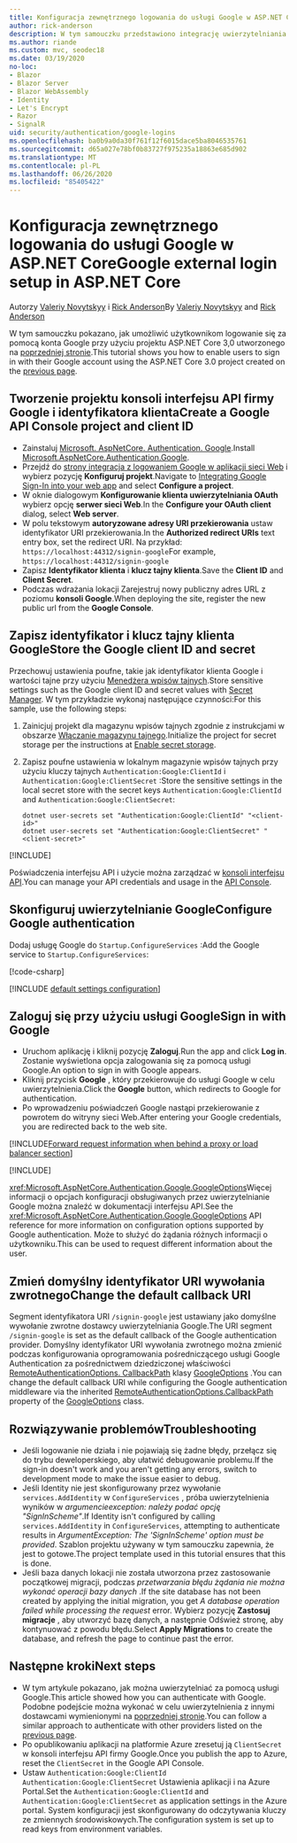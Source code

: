 ```yaml
---
title: Konfiguracja zewnętrznego logowania do usługi Google w ASP.NET Core
author: rick-anderson
description: W tym samouczku przedstawiono integrację uwierzytelniania użytkownika konta Google z istniejącą aplikacją ASP.NET Core.
ms.author: riande
ms.custom: mvc, seodec18
ms.date: 03/19/2020
no-loc:
- Blazor
- Blazor Server
- Blazor WebAssembly
- Identity
- Let's Encrypt
- Razor
- SignalR
uid: security/authentication/google-logins
ms.openlocfilehash: ba0b9a0da30f761f12f6015dace5ba8046535761
ms.sourcegitcommit: d65a027e78bf0b83727f975235a18863e685d902
ms.translationtype: MT
ms.contentlocale: pl-PL
ms.lasthandoff: 06/26/2020
ms.locfileid: "85405422"
---
```

# <a name="google-external-login-setup-in-aspnet-core"></a><span data-ttu-id="ca2ac-103">Konfiguracja zewnętrznego logowania do usługi Google w ASP.NET Core</span><span class="sxs-lookup"><span data-stu-id="ca2ac-103">Google external login setup in ASP.NET Core</span></span>

<span data-ttu-id="ca2ac-104">Autorzy [Valeriy Novytskyy](https://github.com/01binary) i [Rick Anderson](https://twitter.com/RickAndMSFT)</span><span class="sxs-lookup"><span data-stu-id="ca2ac-104">By [Valeriy Novytskyy](https://github.com/01binary) and [Rick Anderson](https://twitter.com/RickAndMSFT)</span></span>

<span data-ttu-id="ca2ac-105">W tym samouczku pokazano, jak umożliwić użytkownikom logowanie się za pomocą konta Google przy użyciu projektu ASP.NET Core 3,0 utworzonego na [poprzedniej stronie](xref:security/authentication/social/index).</span><span class="sxs-lookup"><span data-stu-id="ca2ac-105">This tutorial shows you how to enable users to sign in with their Google account using the ASP.NET Core 3.0 project created on the [previous page](xref:security/authentication/social/index).</span></span>

## <a name="create-a-google-api-console-project-and-client-id"></a><span data-ttu-id="ca2ac-106">Tworzenie projektu konsoli interfejsu API firmy Google i identyfikatora klienta</span><span class="sxs-lookup"><span data-stu-id="ca2ac-106">Create a Google API Console project and client ID</span></span>

* <span data-ttu-id="ca2ac-107">Zainstaluj [Microsoft. AspNetCore. Authentication. Google](https://www.nuget.org/packages/Microsoft.AspNetCore.Authentication.Google).</span><span class="sxs-lookup"><span data-stu-id="ca2ac-107">Install [Microsoft.AspNetCore.Authentication.Google](https://www.nuget.org/packages/Microsoft.AspNetCore.Authentication.Google).</span></span>
* <span data-ttu-id="ca2ac-108">Przejdź do [strony integracja z logowaniem Google w aplikacji sieci Web](https://developers.google.com/identity/sign-in/web/sign-in) i wybierz pozycję **Konfiguruj projekt**.</span><span class="sxs-lookup"><span data-stu-id="ca2ac-108">Navigate to [Integrating Google Sign-In into your web app](https://developers.google.com/identity/sign-in/web/sign-in) and select **Configure a project**.</span></span>
* <span data-ttu-id="ca2ac-109">W oknie dialogowym **Konfigurowanie klienta uwierzytelniania OAuth** wybierz opcję **serwer sieci Web**.</span><span class="sxs-lookup"><span data-stu-id="ca2ac-109">In the **Configure your OAuth client** dialog, select **Web server**.</span></span>
* <span data-ttu-id="ca2ac-110">W polu tekstowym **autoryzowane adresy URI przekierowania** ustaw identyfikator URI przekierowania.</span><span class="sxs-lookup"><span data-stu-id="ca2ac-110">In the **Authorized redirect URIs** text entry box, set the redirect URI.</span></span> <span data-ttu-id="ca2ac-111">Na przykład: `https://localhost:44312/signin-google`</span><span class="sxs-lookup"><span data-stu-id="ca2ac-111">For example, `https://localhost:44312/signin-google`</span></span>
* <span data-ttu-id="ca2ac-112">Zapisz **Identyfikator klienta** i **klucz tajny klienta**.</span><span class="sxs-lookup"><span data-stu-id="ca2ac-112">Save the **Client ID** and **Client Secret**.</span></span>
* <span data-ttu-id="ca2ac-113">Podczas wdrażania lokacji Zarejestruj nowy publiczny adres URL z poziomu **konsoli Google**.</span><span class="sxs-lookup"><span data-stu-id="ca2ac-113">When deploying the site, register the new public url from the **Google Console**.</span></span>

## <a name="store-the-google-client-id-and-secret"></a><span data-ttu-id="ca2ac-114">Zapisz identyfikator i klucz tajny klienta Google</span><span class="sxs-lookup"><span data-stu-id="ca2ac-114">Store the Google client ID and secret</span></span>

<span data-ttu-id="ca2ac-115">Przechowuj ustawienia poufne, takie jak identyfikator klienta Google i wartości tajne przy użyciu [Menedżera wpisów tajnych](xref:security/app-secrets).</span><span class="sxs-lookup"><span data-stu-id="ca2ac-115">Store sensitive settings such as the Google client ID and secret values with [Secret Manager](xref:security/app-secrets).</span></span> <span data-ttu-id="ca2ac-116">W tym przykładzie wykonaj następujące czynności:</span><span class="sxs-lookup"><span data-stu-id="ca2ac-116">For this sample, use the following steps:</span></span>

1. <span data-ttu-id="ca2ac-117">Zainicjuj projekt dla magazynu wpisów tajnych zgodnie z instrukcjami w obszarze [Włączanie magazynu tajnego](xref:security/app-secrets#enable-secret-storage).</span><span class="sxs-lookup"><span data-stu-id="ca2ac-117">Initialize the project for secret storage per the instructions at [Enable secret storage](xref:security/app-secrets#enable-secret-storage).</span></span>
1. <span data-ttu-id="ca2ac-118">Zapisz poufne ustawienia w lokalnym magazynie wpisów tajnych przy użyciu kluczy tajnych `Authentication:Google:ClientId` i `Authentication:Google:ClientSecret` :</span><span class="sxs-lookup"><span data-stu-id="ca2ac-118">Store the sensitive settings in the local secret store with the secret keys `Authentication:Google:ClientId` and `Authentication:Google:ClientSecret`:</span></span>

    ```dotnetcli
    dotnet user-secrets set "Authentication:Google:ClientId" "<client-id>"
    dotnet user-secrets set "Authentication:Google:ClientSecret" "<client-secret>"
    ```

[!INCLUDE[](~/includes/environmentVarableColon.md)]

<span data-ttu-id="ca2ac-119">Poświadczenia interfejsu API i użycie można zarządzać w [konsoli interfejsu API](https://console.developers.google.com/apis/dashboard).</span><span class="sxs-lookup"><span data-stu-id="ca2ac-119">You can manage your API credentials and usage in the [API Console](https://console.developers.google.com/apis/dashboard).</span></span>

## <a name="configure-google-authentication"></a><span data-ttu-id="ca2ac-120">Skonfiguruj uwierzytelnianie Google</span><span class="sxs-lookup"><span data-stu-id="ca2ac-120">Configure Google authentication</span></span>

<span data-ttu-id="ca2ac-121">Dodaj usługę Google do `Startup.ConfigureServices` :</span><span class="sxs-lookup"><span data-stu-id="ca2ac-121">Add the Google service to `Startup.ConfigureServices`:</span></span>

[!code-csharp[](~/security/authentication/social/social-code/3.x/StartupGoogle3x.cs?highlight=11-19)]

[!INCLUDE [default settings configuration](includes/default-settings2-2.md)]

## <a name="sign-in-with-google"></a><span data-ttu-id="ca2ac-122">Zaloguj się przy użyciu usługi Google</span><span class="sxs-lookup"><span data-stu-id="ca2ac-122">Sign in with Google</span></span>

* <span data-ttu-id="ca2ac-123">Uruchom aplikację i kliknij pozycję **Zaloguj**.</span><span class="sxs-lookup"><span data-stu-id="ca2ac-123">Run the app and click **Log in**.</span></span> <span data-ttu-id="ca2ac-124">Zostanie wyświetlona opcja zalogowania się za pomocą usługi Google.</span><span class="sxs-lookup"><span data-stu-id="ca2ac-124">An option to sign in with Google appears.</span></span>
* <span data-ttu-id="ca2ac-125">Kliknij przycisk **Google** , który przekierowuje do usługi Google w celu uwierzytelnienia.</span><span class="sxs-lookup"><span data-stu-id="ca2ac-125">Click the **Google** button, which redirects to Google for authentication.</span></span>
* <span data-ttu-id="ca2ac-126">Po wprowadzeniu poświadczeń Google nastąpi przekierowanie z powrotem do witryny sieci Web.</span><span class="sxs-lookup"><span data-stu-id="ca2ac-126">After entering your Google credentials, you are redirected back to the web site.</span></span>

[!INCLUDE[Forward request information when behind a proxy or load balancer section](includes/forwarded-headers-middleware.md)]

[!INCLUDE[](includes/chain-auth-providers.md)]

<span data-ttu-id="ca2ac-127"><xref:Microsoft.AspNetCore.Authentication.Google.GoogleOptions>Więcej informacji o opcjach konfiguracji obsługiwanych przez uwierzytelnianie Google można znaleźć w dokumentacji interfejsu API.</span><span class="sxs-lookup"><span data-stu-id="ca2ac-127">See the <xref:Microsoft.AspNetCore.Authentication.Google.GoogleOptions> API reference for more information on configuration options supported by Google authentication.</span></span> <span data-ttu-id="ca2ac-128">Może to służyć do żądania różnych informacji o użytkowniku.</span><span class="sxs-lookup"><span data-stu-id="ca2ac-128">This can be used to request different information about the user.</span></span>

## <a name="change-the-default-callback-uri"></a><span data-ttu-id="ca2ac-129">Zmień domyślny identyfikator URI wywołania zwrotnego</span><span class="sxs-lookup"><span data-stu-id="ca2ac-129">Change the default callback URI</span></span>

<span data-ttu-id="ca2ac-130">Segment identyfikatora URI `/signin-google` jest ustawiany jako domyślne wywołanie zwrotne dostawcy uwierzytelniania Google.</span><span class="sxs-lookup"><span data-stu-id="ca2ac-130">The URI segment `/signin-google` is set as the default callback of the Google authentication provider.</span></span> <span data-ttu-id="ca2ac-131">Domyślny identyfikator URI wywołania zwrotnego można zmienić podczas konfigurowania oprogramowania pośredniczącego usługi Google Authentication za pośrednictwem dziedziczonej właściwości [RemoteAuthenticationOptions. CallbackPath](/dotnet/api/microsoft.aspnetcore.authentication.remoteauthenticationoptions.callbackpath) klasy [GoogleOptions](/dotnet/api/microsoft.aspnetcore.authentication.google.googleoptions) .</span><span class="sxs-lookup"><span data-stu-id="ca2ac-131">You can change the default callback URI while configuring the Google authentication middleware via the inherited [RemoteAuthenticationOptions.CallbackPath](/dotnet/api/microsoft.aspnetcore.authentication.remoteauthenticationoptions.callbackpath) property of the [GoogleOptions](/dotnet/api/microsoft.aspnetcore.authentication.google.googleoptions) class.</span></span>

## <a name="troubleshooting"></a><span data-ttu-id="ca2ac-132">Rozwiązywanie problemów</span><span class="sxs-lookup"><span data-stu-id="ca2ac-132">Troubleshooting</span></span>

* <span data-ttu-id="ca2ac-133">Jeśli logowanie nie działa i nie pojawiają się żadne błędy, przełącz się do trybu deweloperskiego, aby ułatwić debugowanie problemu.</span><span class="sxs-lookup"><span data-stu-id="ca2ac-133">If the sign-in doesn't work and you aren't getting any errors, switch to development mode to make the issue easier to debug.</span></span>
* <span data-ttu-id="ca2ac-134">Jeśli Identity nie jest skonfigurowany przez wywołanie `services.AddIdentity` w `ConfigureServices` , próba uwierzytelnienia wyników w *argumencieexception: należy podać opcję "SignInScheme"*.</span><span class="sxs-lookup"><span data-stu-id="ca2ac-134">If Identity isn't configured by calling `services.AddIdentity` in `ConfigureServices`, attempting to authenticate results in *ArgumentException: The 'SignInScheme' option must be provided*.</span></span> <span data-ttu-id="ca2ac-135">Szablon projektu używany w tym samouczku zapewnia, że jest to gotowe.</span><span class="sxs-lookup"><span data-stu-id="ca2ac-135">The project template used in this tutorial ensures that this is done.</span></span>
* <span data-ttu-id="ca2ac-136">Jeśli baza danych lokacji nie została utworzona przez zastosowanie początkowej migracji, podczas *przetwarzania błędu żądania nie można wykonać operacji bazy danych* .</span><span class="sxs-lookup"><span data-stu-id="ca2ac-136">If the site database has not been created by applying the initial migration, you get *A database operation failed while processing the request* error.</span></span> <span data-ttu-id="ca2ac-137">Wybierz pozycję **Zastosuj migracje** , aby utworzyć bazę danych, a następnie Odśwież stronę, aby kontynuować z powodu błędu.</span><span class="sxs-lookup"><span data-stu-id="ca2ac-137">Select **Apply Migrations** to create the database, and refresh the page to continue past the error.</span></span>

## <a name="next-steps"></a><span data-ttu-id="ca2ac-138">Następne kroki</span><span class="sxs-lookup"><span data-stu-id="ca2ac-138">Next steps</span></span>

* <span data-ttu-id="ca2ac-139">W tym artykule pokazano, jak można uwierzytelniać za pomocą usługi Google.</span><span class="sxs-lookup"><span data-stu-id="ca2ac-139">This article showed how you can authenticate with Google.</span></span> <span data-ttu-id="ca2ac-140">Podobne podejście można wykonać w celu uwierzytelnienia z innymi dostawcami wymienionymi na [poprzedniej stronie](xref:security/authentication/social/index).</span><span class="sxs-lookup"><span data-stu-id="ca2ac-140">You can follow a similar approach to authenticate with other providers listed on the [previous page](xref:security/authentication/social/index).</span></span>
* <span data-ttu-id="ca2ac-141">Po opublikowaniu aplikacji na platformie Azure zresetuj ją `ClientSecret` w konsoli interfejsu API firmy Google.</span><span class="sxs-lookup"><span data-stu-id="ca2ac-141">Once you publish the app to Azure, reset the `ClientSecret` in the Google API Console.</span></span>
* <span data-ttu-id="ca2ac-142">Ustaw `Authentication:Google:ClientId` `Authentication:Google:ClientSecret` Ustawienia aplikacji i na Azure Portal.</span><span class="sxs-lookup"><span data-stu-id="ca2ac-142">Set the `Authentication:Google:ClientId` and `Authentication:Google:ClientSecret` as application settings in the Azure portal.</span></span> <span data-ttu-id="ca2ac-143">System konfiguracji jest skonfigurowany do odczytywania kluczy ze zmiennych środowiskowych.</span><span class="sxs-lookup"><span data-stu-id="ca2ac-143">The configuration system is set up to read keys from environment variables.</span></span>
